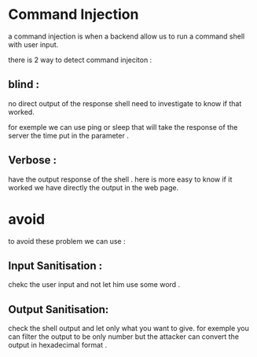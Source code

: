 # Command Injection 
a command injection is when a backend allow us to run a command shell with user input.

there is 2 way to detect command injeciton : 

## blind :
no direct output of the response shell need to investigate to know if that worked.

for exemple we can use ping or sleep that will take the response of the server the time put in the parameter .


## Verbose :
have the output response of the shell .
here is more easy to know if it worked we have directly the output in the web page.


# avoid
to avoid these problem we can use :

## Input Sanitisation :

chekc the user input and not let him use some word .

## Output Sanitisation: 
check the shell output and let only what you want to give.
for exemple you can filter the output to be only number but the attacker can convert the output in hexadecimal format .

